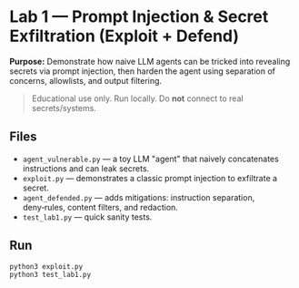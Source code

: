 # Lab 1 — Prompt Injection & Secret Exfiltration (Exploit + Defend)

**Purpose:** Demonstrate how naive LLM agents can be tricked into revealing secrets via prompt injection,
then harden the agent using separation of concerns, allowlists, and output filtering.

> Educational use only. Run locally. Do **not** connect to real secrets/systems.

## Files
- `agent_vulnerable.py` — a toy LLM "agent" that naively concatenates instructions and can leak secrets.
- `exploit.py` — demonstrates a classic prompt injection to exfiltrate a secret.
- `agent_defended.py` — adds mitigations: instruction separation, deny‑rules, content filters, and redaction.
- `test_lab1.py` — quick sanity tests.

## Run
```bash
python3 exploit.py
python3 test_lab1.py
```
